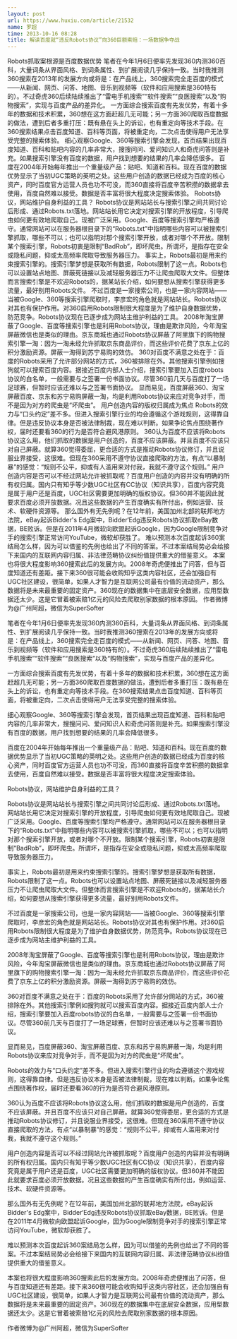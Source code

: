 ```yaml
---
layout: post
url: https://www.huxiu.com/article/21532
name: 罗超
time: 2013-10-16 08:28
title: 解读百度就“违反Robots协议”向360巨额索赔：一场数据争夺战
---
```

Robots抓取案根源是百度数据优势 笔者在今年1月6日便率先发现360内测360百科，大量词条从界面风格、到词条属性、到扩展阅读几乎保持一致。当时我推测360搜索在2013年的发展方向或将是：在产品线上，360搜索完全走百度的模式——从新闻、网页、问答、地图、音乐到视频等（软件和应用搜索是360特有的）。不过奇虎360后续陆续推出了“雷电手机搜索”“软件搜索”“良医搜索”以及“购物搜索”，实现与百度产品的差异化。 一方面综合搜索百度有先发优势，有着十多年的数据和技术积累，360想在这方面赶超几无可能；另一方面360爬取百度数据的做法，遭到后者多重打压：既有悬在头上的诉讼，也有重定向等技术手段。在360搜索结果点击百度知道、百科等页面，将被重定向，二次点击使得用户无法享受完整的搜索体验。 细心观察Google、360等搜索引擎会发现，首页结果出现百度知道、百科和贴吧内容的几率非常大，搜搜问问、爱问知识人和奇虎问答则是补充。如果搜索引擎没有百度的数据，用户找到想要的结果的几率会降低很多。 百度在2004年开始每年推出一个重量级产品：贴吧、知道和百科。现在百度的数据优势显示了当初UGC策略的英明之处。这些用户创造的数据已经成为百度的核心资产，同时百度官方运营人员也功不可没，而360直接将百度辛苦积攒的数据拿去使用，百度自然难以接受。数据是否丰富将很大程度决定搜索体验。 Robots协议，网站维护自身利益的工具？ Robots协议是网站站长与搜索引擎之间共同讨论后形成、通过Robots.txt落地。网站站长用它决定对搜索引擎的开放程度，引导爬虫如何更有效地爬取自己。现被广泛采用。Google、百度等搜索引擎均严格遵守。通常网站可以在服务器根目录下的“Robots.txt”中指明哪些内容可以被搜索引擎抓取，哪些不可以；也可以指明对那个搜索引擎开放，或者对哪个不开放。限制某个搜索引擎，Robots初衷是限制“BadRob”，即坏爬虫。所谓坏，是指存在安全或隐私问题，抑或太高频率爬取导致服务器压力。 事实上，Robots最初是用来约束搜索引擎的。搜索引擎梦想是获取所有数据，Robots限制了这一点。Robots也可以设置站点地图、屏蔽死链接以及减轻服务器压力不让爬虫爬取大文件。但整体而言搜索引擎是不欢迎Robots的，据某站长介绍，如何要想从搜索引擎获得更多流量，最好别用Robots文件。 不过百度是一家搜索公司，也是一家内容网站——当被Google、360等搜索引擎爬取时，李彦宏的角色就是网站站长。Robots协议对其也有保护作用。对360启用Robots限制很大程度是为了维护自身数据优势，防范竞争。Robots协议现在已逐步成为网站主维护利益的工具。 2008年淘宝屏蔽了Google、百度等搜索引擎也是利用Robots协议，理由是欺诈风险，今年淘宝屏蔽微信也是类似的理由。京东商城也通过Robots协议屏蔽了阿里旗下的购物搜索引擎一淘：因为一淘未经允许抓取京东商品评价，而这些评价花费了京东上亿的积分激励资源。屏蔽一淘得到苏宁易购的效仿。 360对百度不满意之处在于：百度的Robots采用了允许部分网站的方式，360被排除在外。其他搜索引擎例如搜狗就可以搜索百度内容。据接近百度内部人士介绍，搜索引擎要加入百度robots协议的白名单，一般需要与之签署一份书面协议。尽管360前几天与百度打了一场足球赛，但暂时应该还难以与之签署书面协议。 显而易见，百度屏蔽360、淘宝屏蔽百度、京东和苏宁易购屏蔽一淘，均是利用Robots协议来应对竞争对手，而不是因为对方的爬虫是“坏爬虫”。 用户创造内容的版权归属成为焦点 Robots的效力与“口头约定”差不多。但进入搜索引擎行业的均会遵循这个游戏规则，这得靠自律。但是违反协议本身是否被法律制裁，现在难以判断。如果争论焦点围绕著作权，届时还要看360的行为是否符合避风港原则。 360认为百度不应该将Robots协议这么用，他们抓取的数据是用户创造的，百度不应该屏蔽。并且百度不应该只对自己屏蔽。就算360觉得委屈，更合适的方式是推动Robots协议修订，并且说服业界接受，这很难。但现在360采用不遵守协议直接爬取的方法，有点“以暴制暴”的感觉：“规则不公平，抑或有人滥用来对付我，我就不遵守这个规则。” 用户创造内容是否可以不经过网站允许被抓取呢？百度用户创造的内容并没有明确的所有权归属。国内只有知乎等少数UGC社区有CC协议（知识共享），百度内容究竟是属于用户还是百度，UGC社区需要更加明确的版权协议。但360并不能因此就要求百度必须开放数据。况且这些数据的产生百度确实有所付出，例如运营、技术、软硬件资源等。 那么国外有无先例呢？在12年前，美国加州北部的联邦地方法院，eBay起诉Bidder's Edg案中，Bidder‘Edg违反Robots协议抓取eBay数据，BE败诉。但是在2011年4月微软向欧盟起诉Google，因为Google限制竞争对手的搜索引擎正常访问YouTube，微软却获胜了。 难以预测本次百度起诉360案结局怎么样，因为可以借鉴的先例也给出了不同的答案。不过本案结局势必会给接下来国内的互联网内容归属、非法律范畴协议纠纷值提供重大的借鉴意义。 本案也将很大程度影响360搜索此后的发展方向。2008年奇虎便推出了问答，但与百度知道还有差距。接下来360很可能会收购知乎这类内容社区，还会加强自有UGC社区建设，很简单，如果人才智力是互联网公司最有价值的流动资产，那么数据将是未来最重要的固定资产。360现在的数据集中在底层安全数据，应用型数据还太少。这是它冒着被索赔1亿元的风险去爬取别家数据的根本原因。 作者微博为@广州阿超，微信为SuperSofter

笔者在今年1月6日便率先发现360内测360百科，大量词条从界面风格、到词条属性、到扩展阅读几乎保持一致。当时我推测360搜索在2013年的发展方向或将是：在产品线上，360搜索完全走百度的模式——从新闻、网页、问答、地图、音乐到视频等（软件和应用搜索是360特有的）。不过奇虎360后续陆续推出了“雷电手机搜索”“软件搜索”“良医搜索”以及“购物搜索”，实现与百度产品的差异化。

一方面综合搜索百度有先发优势，有着十多年的数据和技术积累，360想在这方面赶超几无可能；另一方面360爬取百度数据的做法，遭到后者多重打压：既有悬在头上的诉讼，也有重定向等技术手段。在360搜索结果点击百度知道、百科等页面，将被重定向，二次点击使得用户无法享受完整的搜索体验。

细心观察Google、360等搜索引擎会发现，首页结果出现百度知道、百科和贴吧内容的几率非常大，搜搜问问、爱问知识人和奇虎问答则是补充。如果搜索引擎没有百度的数据，用户找到想要的结果的几率会降低很多。

百度在2004年开始每年推出一个重量级产品：贴吧、知道和百科。现在百度的数据优势显示了当初UGC策略的英明之处。这些用户创造的数据已经成为百度的核心资产，同时百度官方运营人员也功不可没，而360直接将百度辛苦积攒的数据拿去使用，百度自然难以接受。数据是否丰富将很大程度决定搜索体验。

Robots协议，网站维护自身利益的工具？

Robots协议是网站站长与搜索引擎之间共同讨论后形成、通过Robots.txt落地。网站站长用它决定对搜索引擎的开放程度，引导爬虫如何更有效地爬取自己。现被广泛采用。Google、百度等搜索引擎均严格遵守。通常网站可以在服务器根目录下的“Robots.txt”中指明哪些内容可以被搜索引擎抓取，哪些不可以；也可以指明对那个搜索引擎开放，或者对哪个不开放。限制某个搜索引擎，Robots初衷是限制“BadRob”，即坏爬虫。所谓坏，是指存在安全或隐私问题，抑或太高频率爬取导致服务器压力。

事实上，Robots最初是用来约束搜索引擎的。搜索引擎梦想是获取所有数据，Robots限制了这一点。Robots也可以设置站点地图、屏蔽死链接以及减轻服务器压力不让爬虫爬取大文件。但整体而言搜索引擎是不欢迎Robots的，据某站长介绍，如何要想从搜索引擎获得更多流量，最好别用Robots文件。

不过百度是一家搜索公司，也是一家内容网站——当被Google、360等搜索引擎爬取时，李彦宏的角色就是网站站长。Robots协议对其也有保护作用。对360启用Robots限制很大程度是为了维护自身数据优势，防范竞争。Robots协议现在已逐步成为网站主维护利益的工具。

2008年淘宝屏蔽了Google、百度等搜索引擎也是利用Robots协议，理由是欺诈风险，今年淘宝屏蔽微信也是类似的理由。京东商城也通过Robots协议屏蔽了阿里旗下的购物搜索引擎一淘：因为一淘未经允许抓取京东商品评价，而这些评价花费了京东上亿的积分激励资源。屏蔽一淘得到苏宁易购的效仿。

360对百度不满意之处在于：百度的Robots采用了允许部分网站的方式，360被排除在外。其他搜索引擎例如搜狗就可以搜索百度内容。据接近百度内部人士介绍，搜索引擎要加入百度robots协议的白名单，一般需要与之签署一份书面协议。尽管360前几天与百度打了一场足球赛，但暂时应该还难以与之签署书面协议。

显而易见，百度屏蔽360、淘宝屏蔽百度、京东和苏宁易购屏蔽一淘，均是利用Robots协议来应对竞争对手，而不是因为对方的爬虫是“坏爬虫”。

Robots的效力与“口头约定”差不多。但进入搜索引擎行业的均会遵循这个游戏规则，这得靠自律。但是违反协议本身是否被法律制裁，现在难以判断。如果争论焦点围绕著作权，届时还要看360的行为是否符合避风港原则。

360认为百度不应该将Robots协议这么用，他们抓取的数据是用户创造的，百度不应该屏蔽。并且百度不应该只对自己屏蔽。就算360觉得委屈，更合适的方式是推动Robots协议修订，并且说服业界接受，这很难。但现在360采用不遵守协议直接爬取的方法，有点“以暴制暴”的感觉：“规则不公平，抑或有人滥用来对付我，我就不遵守这个规则。”

用户创造内容是否可以不经过网站允许被抓取呢？百度用户创造的内容并没有明确的所有权归属。国内只有知乎等少数UGC社区有CC协议（知识共享），百度内容究竟是属于用户还是百度，UGC社区需要更加明确的版权协议。但360并不能因此就要求百度必须开放数据。况且这些数据的产生百度确实有所付出，例如运营、技术、软硬件资源等。

那么国外有无先例呢？在12年前，美国加州北部的联邦地方法院，eBay起诉Bidder's Edg案中，Bidder‘Edg违反Robots协议抓取eBay数据，BE败诉。但是在2011年4月微软向欧盟起诉Google，因为Google限制竞争对手的搜索引擎正常访问YouTube，微软却获胜了。

难以预测本次百度起诉360案结局怎么样，因为可以借鉴的先例也给出了不同的答案。不过本案结局势必会给接下来国内的互联网内容归属、非法律范畴协议纠纷值提供重大的借鉴意义。

本案也将很大程度影响360搜索此后的发展方向。2008年奇虎便推出了问答，但与百度知道还有差距。接下来360很可能会收购知乎这类内容社区，还会加强自有UGC社区建设，很简单，如果人才智力是互联网公司最有价值的流动资产，那么数据将是未来最重要的固定资产。360现在的数据集中在底层安全数据，应用型数据还太少。这是它冒着被索赔1亿元的风险去爬取别家数据的根本原因。

作者微博为@广州阿超，微信为SuperSofter


